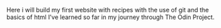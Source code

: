 Here i will build my first website with recipes with the use of git and the basics of html I've learned so far in my journey through The Odin Project. 

